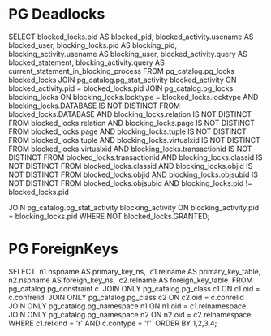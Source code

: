 # PG Deadlocks

  SELECT blocked_locks.pid     AS blocked_pid,
  blocked_activity.usename  AS blocked_user,
  blocking_locks.pid     AS blocking_pid,
  blocking_activity.usename AS blocking_user,
  blocked_activity.query    AS blocked_statement,
  blocking_activity.query   AS current_statement_in_blocking_process
  FROM  pg_catalog.pg_locks         blocked_locks
  JOIN pg_catalog.pg_stat_activity blocked_activity  ON blocked_activity.pid = blocked_locks.pid
  JOIN pg_catalog.pg_locks         blocking_locks 
  ON blocking_locks.locktype = blocked_locks.locktype
  AND blocking_locks.DATABASE IS NOT DISTINCT FROM blocked_locks.DATABASE
  AND blocking_locks.relation IS NOT DISTINCT FROM blocked_locks.relation
  AND blocking_locks.page IS NOT DISTINCT FROM blocked_locks.page
  AND blocking_locks.tuple IS NOT DISTINCT FROM blocked_locks.tuple
  AND blocking_locks.virtualxid IS NOT DISTINCT FROM blocked_locks.virtualxid
  AND blocking_locks.transactionid IS NOT DISTINCT FROM blocked_locks.transactionid
  AND blocking_locks.classid IS NOT DISTINCT FROM blocked_locks.classid
  AND blocking_locks.objid IS NOT DISTINCT FROM blocked_locks.objid
  AND blocking_locks.objsubid IS NOT DISTINCT FROM blocked_locks.objsubid
  AND blocking_locks.pid != blocked_locks.pid

  JOIN pg_catalog.pg_stat_activity blocking_activity ON blocking_activity.pid = blocking_locks.pid
  WHERE NOT blocked_locks.GRANTED;

# PG ForeignKeys

  SELECT 
  n1.nspname AS primary_key_ns, 
  c1.relname AS primary_key_table, 
  n2.nspname AS foreign_key_ns, 
  c2.relname AS foreign_key_table 
  FROM pg_catalog.pg_constraint c 
  JOIN ONLY pg_catalog.pg_class c1 ON c1.oid = c.confrelid 
  JOIN ONLY pg_catalog.pg_class c2 ON c2.oid = c.conrelid 
  JOIN ONLY pg_catalog.pg_namespace n1 ON n1.oid = c1.relnamespace 
  JOIN ONLY pg_catalog.pg_namespace n2 ON n2.oid = c2.relnamespace 
  WHERE c1.relkind = 'r' AND c.contype = 'f' 
  ORDER BY 1,2,3,4; 
